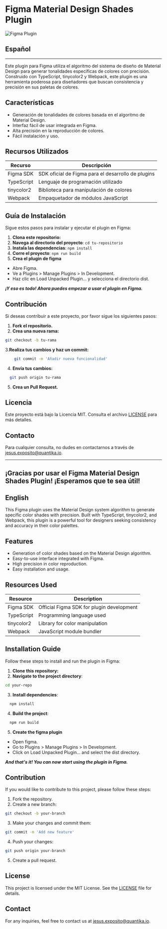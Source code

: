 # Figma Material Design Shades Plugin

![Figma Plugin](https://img.shields.io/badge/Figma-Plugin-blue?style=for-the-badge)

## Español
----

Este plugin para Figma utiliza el algoritmo del sistema de diseño de Material Design para generar tonalidades específicas de colores con precisión. Construido con TypeScript, tinycolor2 y Webpack, este plugin es una herramienta poderosa para diseñadores que buscan consistencia y precisión en sus paletas de colores.

## Características

- Generación de tonalidades de colores basada en el algoritmo de Material Design.
- Interfaz fácil de usar integrada en Figma.
- Alta precisión en la reproducción de colores.
- Fácil instalación y uso.

## Recursos Utilizados

| Recurso           | Descripción                                       |
|-------------------|---------------------------------------------------|
| Figma SDK         | SDK oficial de Figma para el desarrollo de plugins|
| TypeScript        | Lenguaje de programación utilizado                |
| tinycolor2        | Biblioteca para manipulación de colores           |
| Webpack           | Empaquetador de módulos JavaScript                |

## Guía de Instalación

Sigue estos pasos para instalar y ejecutar el plugin en Figma:

1. **Clona este repositorio:**
2. **Navega al directorio del proyecto**:
  ``cd tu-repositorio
   ``
3. **Instala las dependencias**:
  ``npm install
``
4. **Corre el proyecto**:
``npm run build
``
5. **Crea el plugin de figma**
- Abre Figma.
- Ve a Plugins > Manage Plugins > In Development.
- Haz clic en Load Unpacked Plugin... y selecciona el directorio dist.

***¡Y eso es todo! Ahora puedes empezar a usar el plugin en Figma.***

## Contribución

Si deseas contribuir a este proyecto, por favor sigue los siguientes pasos:

1. **Fork el repositorio.**
2. **Crea una nueva rama:**
  ```bash
  git checkout -b tu-rama
```
3.**Realiza tus cambios y haz un commit:**
```bash
    git commit -m 'Añadir nueva funcionalidad'
```
4. **Envía tus cambios:**
```bash
  git push origin tu-rama
```
5. **Crea un Pull Request.**

## Licencia

Este proyecto está bajo la Licencia MIT. Consulta el archivo [LICENSE](LICENSE) para más detalles.

## Contacto

Para cualquier consulta, no dudes en contactarnos a través de [jesus.exposito@quantika.io](mailto:jesuseelopez@gmail.com).

---

¡Gracias por usar el Figma Material Design Shades Plugin! ¡Esperamos que te sea útil!
---
## English
 
This Figma plugin uses the Material Design system algorithm to generate specific color shades with precision. Built with TypeScript, tinycolor2, and Webpack, this plugin is a powerful tool for designers seeking consistency and accuracy in their color palettes.

## Features

- Generation of color shades based on the Material Design algorithm.
- Easy-to-use interface integrated with Figma.
- High precision in color reproduction.
- Easy installation and usage.

## Resources Used

| Resource          | Description                                       |
|-------------------|---------------------------------------------------|
| Figma SDK         | Official Figma SDK for plugin development         |
| TypeScript        | Programming language used                         |
| tinycolor2        | Library for color manipulation                    |
| Webpack           | JavaScript module bundler                         |

## Installation Guide

Follow these steps to install and run the plugin in Figma:

1. **Clone this repository:**
2. **Navigate to the project directory**:
  ```bash
  cd your-repo
```
3. **Install dependencies**:
```bash
  npm install
```
4. **Build the project**:
```bash
  npm run build
```
5. **Create the figma plugin**
- Open figma.
- Go to Plugins > Manage Plugins > In Development.
- Click on Load Unpacked Plugin... and select the dist directory.

***And that's it! You can now start using the plugin in Figma.***

## Contribution

If you would like to contribute to this project, please follow these steps:

1. Fork the repository.
2. Create a new branch:

```bash
git checkout -b your-branch
```
3. Make your changes and commit them:
```bash
git commit -m 'Add new feature'
```
4. Push your changes:
```bash
git push origin your-branch
```
5. Create a pull request.

## License

This project is licensed under the MIT License. See the [LICENSE](LICENSE) file for details.

## Contact

For any inquiries, feel free to contact us at [jesus.exposito@quantika.io](mailto:jesuseelopez@gmail.com).